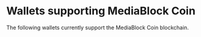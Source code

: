 # Wallets supporting MediaBlock Coin

The following wallets currently support the MediaBlock Coin blockchain.
